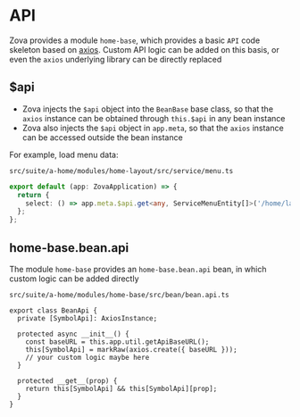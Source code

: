 # API

Zova provides a module `home-base`, which provides a basic `API` code skeleton based on [axios](https://axios-http.com). Custom API logic can be added on this basis, or even the `axios` underlying library can be directly replaced

## $api

- Zova injects the `$api` object into the `BeanBase` base class, so that the `axios` instance can be obtained through `this.$api` in any bean instance
- Zova also injects the `$api` object in `app.meta`, so that the `axios` instance can be accessed outside the bean instance

For example, load menu data:

`src/suite/a-home/modules/home-layout/src/service/menu.ts`

```typescript
export default (app: ZovaApplication) => {
  return {
    select: () => app.meta.$api.get<any, ServiceMenuEntity[]>('/home/layout/menu/select'),
  };
};
```

## home-base.bean.api

The module `home-base` provides an `home-base.bean.api` bean, in which custom logic can be added directly

`src/suite/a-home/modules/home-base/src/bean/bean.api.ts`

```typescript{7}
export class BeanApi {
  private [SymbolApi]: AxiosInstance;

  protected async __init__() {
    const baseURL = this.app.util.getApiBaseURL();
    this[SymbolApi] = markRaw(axios.create({ baseURL }));
    // your custom logic maybe here
  }

  protected __get__(prop) {
    return this[SymbolApi] && this[SymbolApi][prop];
  }
}
```

